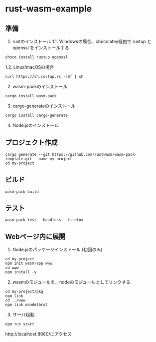 # rust-wasm-example

## 準備

1. rustのインストール
1.1. Windowsの場合、chocolatey経由で rustup と openssl をインストールする

```
choco install rustup openssl
```

1.2. Linux/macOSの場合
```
curl https://sh.rustup.rs -sSf | sh
```

2. wasm-packのインストール

```
cargo install wasm-pack
```

3. cargo-generateのインストール

```
cargo install cargo-generate
```

4. Node.jsのインストール

## プロジェクト作成

```
cargo generate --git https://github.com/rustwasm/wasm-pack-template.git --name my-project
cd my-project
```

## ビルド

```
wasm-pack build
```

## テスト

```
wasm-pack test --headless --firefox
```

## Webページ内に展開

1. Node.jsのパッケージインストール (初回のみ)
```
cd my-project
npm init wasm-app www
cd www
npm install -y
```

2. wasmのモジュールを、nodeのモジュールとしてリンクする

```
cd my-project/pkg
npm link
cd ../www
npm link mandelbrot
```


3. サーバ起動

```
npm run start
```

http://localhost:8080/にアクセス

